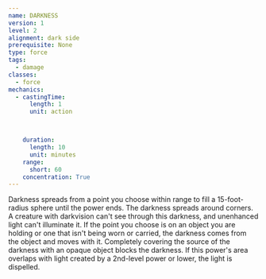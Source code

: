```yaml
---
name: DARKNESS
version: 1
level: 2
alignment: dark side
prerequisite: None
type: force
tags:
  - damage
classes:
  - force
mechanics:
  - castingTime:
      length: 1
      unit: action



    duration:
      length: 10
      unit: minutes
    range:
      short: 60
    concentration: True
---
```

Darkness spreads from a point you choose within
range to fill a 15-foot-radius sphere until the power
ends. The darkness spreads around corners. A
creature with darkvision can't see through this
darkness, and unenhanced light can't illuminate it.
If the point you choose is on an object you are
holding or one that isn't being worn or carried, the
darkness comes from the object and moves with it.
Completely covering the source of the darkness with
an opaque object blocks the darkness.
If this power's area overlaps with light created by a
2nd-level power or lower, the light is dispelled.

    